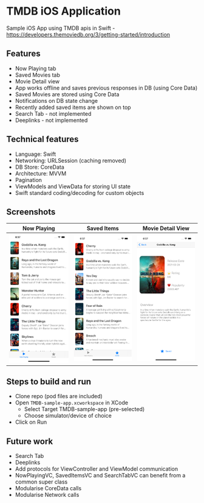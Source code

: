 # TMDB iOS Application

Sample iOS App using TMDB apis in Swift - https://developers.themoviedb.org/3/getting-started/introduction

## Features
- Now Playing tab
- Saved Movies tab
- Movie Detail view
- App works offline and saves previous responses in DB (using Core Data)
- Saved Movies are stored using Core Data
- Notifications on DB state change
- Recently added saved items are shown on top
- Search Tab - not implemented
- Deeplinks - not implemented

## Technical features
- Language: Swift
- Networking: URLSession (caching removed)
- DB Store: CoreData
- Architecture: MVVM
- Pagination
- ViewModels and ViewData for storing UI state
- Swift standard coding/decoding for custom objects

## Screenshots
|Now Playing|Saved Items|Movie Detail View|
|:-:|:-:|:-:|
|<img src="/Assets/NowPlaying.png" width="250"/>|<img src="/Assets/SavedItems.png" width="250"/>|<img src="/Assets/MovieDetail.png" width="250"/>|

## Steps to build and run
- Clone repo (pod files are included)
- Open `TMDB-sample-app.xcworkspace` in XCode
  - Select Target TMDB-sample-app (pre-selected)
  - Choose simulator/device of choice
- Click on Run

## Future work
- Search Tab
- Deeplinks
- Add protocols for ViewController and ViewModel communication
- NowPlayingVC, SavedItemsVC and SearchTabVC can benefit from a common super class
- Modularise CoreData calls
- Modularise Network calls
